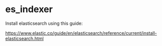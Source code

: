 # es_indexer
Install elasticsearch using this guide:

https://www.elastic.co/guide/en/elasticsearch/reference/current/install-elasticsearch.html
